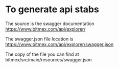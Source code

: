 # To generate api stabs

The source is the swagger documentation https://www.bitmex.com/api/explorer/

The swagger.json file location is https://www.bitmex.com/api/explorer/swagger.json

The copy of the file you can find at bitmex/src/main/resources/swagger.json
